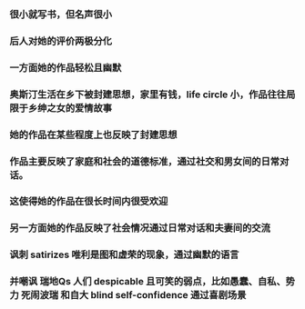 ### 很小就写书，但名声很小

### 后人对她的评价两极分化

### 一方面她的作品轻松且幽默

### 奥斯汀生活在乡下被封建思想，家里有钱，life circle 小，作品往往局限于乡绅之女的爱情故事

### 她的作品在某些程度上也反映了封建思想

### 作品主要反映了家庭和社会的道德标准，通过社交和男女间的日常对话。

### 这使得她的作品在很长时间内很受欢迎

### 另一方面她的作品反映了社会情况通过日常对话和夫妻间的交流

### 讽刺 satirizes 唯利是图和虚荣的现象，通过幽默的语言

### 并嘲讽 瑞地Qs 人们 despicable 且可笑的弱点，比如愚蠢、自私、势力 死闹波瑞 和自大 blind self-confidence 通过喜剧场景